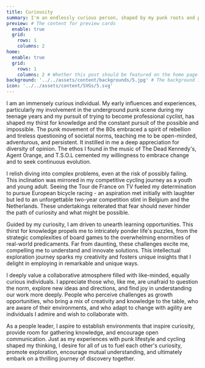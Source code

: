 ```yaml
---
title: Curiousity
summary: I'm an endlessly curious person, shaped by my punk roots and pursuit of professional cycling. The punk ethos taught me to question norms and value diverse perspectives, while cycling taught resilience and the courage to chase dreams. I enjoy tackling complex problems, seeing challenges as exciting opportunities to learn and innovate. I value collaboration with those who share a passion for exploration and adaptability. As a leader, I strive to foster an environment that encourages curiosity, open communication, and collective growth through a spirit of adventure and mutual discovery.
preview: # The content for preview cards
  enable: true
  grid:
    rows: 1
    columns: 2
home:
  enable: true
  grid:
    rows: 1
    columns: 2 # Whether this post should be featured on the home page
background: '../../assets/content/backgrounds/5.jpg' # The background image used for preview cards
icon: '../../assets/content/SVGs/5.svg'
---
```


I am an immensely curious individual. My early influences and experiences, particularly my involvement in the underground punk scene during my teenage years and my pursuit of trying to become professional cyclist, has shaped my thirst for knowledge and the constant pursuit of the possible and impossible. The punk movement of the 80s embraced a spirit of rebellion and tireless questioning of societal norms, teaching me to be open-minded, adventurous, and persistent. It instilled in me a deep appreciation for diversity of opinion. The ethos I found in the music of The Dead Kennedy's, Agent Orange, and T.S.O.L cemented my willingness to embrace change and to seek continuous evolution.

I relish diving into complex problems, even at the risk of possibly failing. This inclination was mirrored in my competitive cycling journey as a youth and young adult. Seeing the Tour de France on TV fueled my determination to pursue European bicycle racing - an aspiration met initially with laughter but led to an unforgettable two-year competition stint in Belgium and the Netherlands. These undertakings reiterated that fear should never hinder the path of curiosity and what might be possible.

Guided by my curiosity, I am driven to unearth learning opportunities. This thirst for knowledge propels me to intricately ponder life's puzzles, from the strategic complexities of board games to the overwhelming enormities of real-world predicaments. Far from daunting, these challenges excite me, compelling me to understand and innovate solutions. This intellectual exploration journey sparks my creativity and fosters unique insights that I delight in employing in remarkable and unique ways.

I deeply value a collaborative atmosphere filled with like-minded, equally curious individuals. I appreciate those who, like me, are unafraid to question the norm, explore new ideas and directions, and find joy in understanding our work more deeply. People who perceive challenges as growth opportunities, who bring a mix of creativity and knowledge to the table, who are aware of their environments, and who adapt to change with agility are individuals I admire and wish to collaborate with.

As a people leader, I aspire to establish environments that inspire curiosity, provide room for gathering knowledge, and encourage open communication. Just as my experiences with punk lifestyle and cycling shaped my thinking, I desire for all of us to fuel each other's curiosity, promote exploration, encourage mutual understanding, and ultimately embark on a thrilling journey of discovery together.